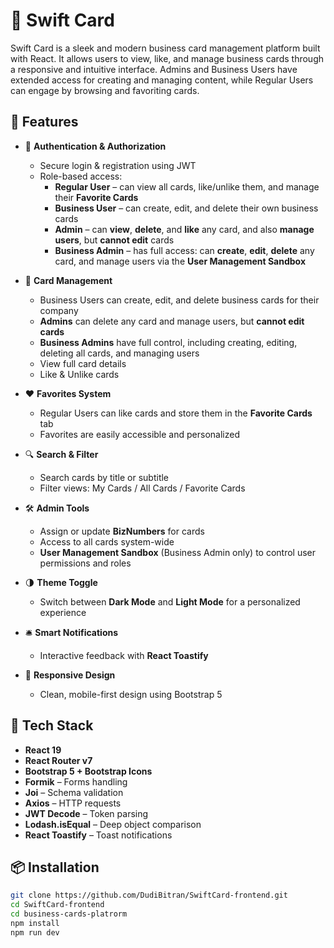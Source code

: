 # 🧾 Swift Card

Swift Card is a sleek and modern business card management platform built with React. It allows users to view, like, and manage business cards through a responsive and intuitive interface. Admins and Business Users have extended access for creating and managing content, while Regular Users can engage by browsing and favoriting cards.

## 🚀 Features

- 🔐 **Authentication & Authorization**

  - Secure login & registration using JWT
  - Role-based access:
    - **Regular User** – can view all cards, like/unlike them, and manage their **Favorite Cards**
    - **Business User** – can create, edit, and delete their own business cards
    - **Admin** – can **view**, **delete**, and **like** any card, and also **manage users**, but **cannot edit** cards
    - **Business Admin** – has full access: can **create**, **edit**, **delete** any card, and manage users via the **User Management Sandbox**

- 📝 **Card Management**

  - Business Users can create, edit, and delete business cards for their company
  - **Admins** can delete any card and manage users, but **cannot edit cards**
  - **Business Admins** have full control, including creating, editing, deleting all cards, and managing users
  - View full card details
  - Like & Unlike cards

- ❤️ **Favorites System**

  - Regular Users can like cards and store them in the **Favorite Cards** tab
  - Favorites are easily accessible and personalized

- 🔍 **Search & Filter**

  - Search cards by title or subtitle
  - Filter views: My Cards / All Cards / Favorite Cards

- 🛠️ **Admin Tools**

  - Assign or update **BizNumbers** for cards
  - Access to all cards system-wide
  - **User Management Sandbox** (Business Admin only) to control user permissions and roles

- 🌗 **Theme Toggle**

  - Switch between **Dark Mode** and **Light Mode** for a personalized experience

- 🛎️ **Smart Notifications**

  - Interactive feedback with **React Toastify**

- 📱 **Responsive Design**
  - Clean, mobile-first design using Bootstrap 5

## 🧰 Tech Stack

- **React 19**
- **React Router v7**
- **Bootstrap 5 + Bootstrap Icons**
- **Formik** – Forms handling
- **Joi** – Schema validation
- **Axios** – HTTP requests
- **JWT Decode** – Token parsing
- **Lodash.isEqual** – Deep object comparison
- **React Toastify** – Toast notifications

## 📦 Installation

```bash
git clone https://github.com/DudiBitran/SwiftCard-frontend.git
cd SwiftCard-frontend
cd business-cards-platrorm
npm install
npm run dev
```
